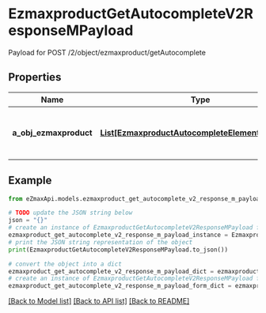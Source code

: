 # EzmaxproductGetAutocompleteV2ResponseMPayload

Payload for POST /2/object/ezmaxproduct/getAutocomplete

## Properties

Name | Type | Description | Notes
------------ | ------------- | ------------- | -------------
**a_obj_ezmaxproduct** | [**List[EzmaxproductAutocompleteElementResponse]**](EzmaxproductAutocompleteElementResponse.md) | An array of Ezmaxproduct autocomplete element response. | 

## Example

```python
from eZmaxApi.models.ezmaxproduct_get_autocomplete_v2_response_m_payload import EzmaxproductGetAutocompleteV2ResponseMPayload

# TODO update the JSON string below
json = "{}"
# create an instance of EzmaxproductGetAutocompleteV2ResponseMPayload from a JSON string
ezmaxproduct_get_autocomplete_v2_response_m_payload_instance = EzmaxproductGetAutocompleteV2ResponseMPayload.from_json(json)
# print the JSON string representation of the object
print(EzmaxproductGetAutocompleteV2ResponseMPayload.to_json())

# convert the object into a dict
ezmaxproduct_get_autocomplete_v2_response_m_payload_dict = ezmaxproduct_get_autocomplete_v2_response_m_payload_instance.to_dict()
# create an instance of EzmaxproductGetAutocompleteV2ResponseMPayload from a dict
ezmaxproduct_get_autocomplete_v2_response_m_payload_form_dict = ezmaxproduct_get_autocomplete_v2_response_m_payload.from_dict(ezmaxproduct_get_autocomplete_v2_response_m_payload_dict)
```
[[Back to Model list]](../README.md#documentation-for-models) [[Back to API list]](../README.md#documentation-for-api-endpoints) [[Back to README]](../README.md)


